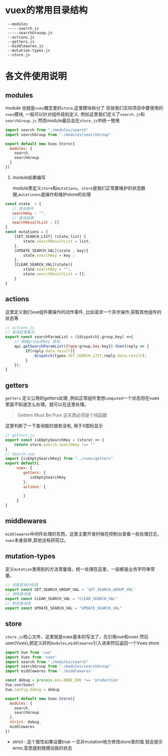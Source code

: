 # vuex的常用目录结构
```
 --modules
 -----saerch.js
 -----searchGrouop.js
 --actions.js
 --getters.js
 --middlewares.js
 --mutation-types.js
 --store.js
```
# 各文件使用说明
## modules 
module 也就是`vuex`概念里的`store`,这里模块拆分了
存放我们实际项目中要使用的`vuex`模块, 一般可以针对组件级别定义.
例如这里我们定义了`search.js`和`searchGroup.js` 然而module最后会在`store.js`中统一使用
```js
import search from "./modules/search"
import searchGroup from "./modules/searchGroup"

export default new Vuex.Store({
  modules: {
    search,
    searchGroup
  }
})
```

1. module如果编写

    module里定义`store`和`mutations`。`store`是我们正常要维护的状态数据,`mutatinons`是操作和维护store的处理

```js
const state  = {
   // 查询条件
   searchKey : "",
   // 查询结果
   searchResultList : []
}
const mutations = {
    [SET_SEARCH_LIST] (state,list) {
        state.searchResultList = list;
    },
    [UPDATE_SEARCH_VAL](state , key){
        state.searchKey = key ;
    },
    [CLEAR_SEARCH_VAL](state){
        state.searchKey = "";
        state.searchResultList = [];
    }
}
```

## actions
这里定义我们vue组件要操作的动作事件, 比如请求一个异步操作,获取其他组件的状态等

```js
// actions.js
// 查询结果集合 
export const searchParamList = ({dispatch},group,key) =>{
    // 根据group和key 查询
    api.getSearchParamList({type:group,key:key}).then(reply => {
         if(reply.data.result){
             dispatch(types.SET_SEARCH_LIST,reply.data.result);
         }
    });
}
```

## getters
 `getters` 定义公用的getters处理 ,例如正常组件里想`computed`一个状态但在vuex里面不知道怎么处理，就可以在这里处理。
> Getters Must Be Pure 这东西必须是个纯函数

这里判断了一下查询框的值有没有, 用于X图标显示

```js
// getters.js
export const isEmptySearchKey = (store) => {
    return store.search.searchKey !== ""
}
// Search.vue
import {isEmptySearchKey} from "../vuex/getters"
export default{
     vuex: {
        getters: {
           isEmptySearchKey
        },
        actions: {
          
        }
     } 
}

```

## middlewares
`middlewares`中间件处理的东西，这里主要开发时候在控制台查看一些处理日志， `vuex`本身自带,其他没有研究过。

## mutation-types
 定义`mutation`里用到的方法常量值，统一处理在这里，一般都是业务字符串常量。
 
```js
// 设置查询分组值
export const SET_SEARCH_GROUP_VAL = 'SET_SEARCH_GROUP_VAL'
// 清除查询值
export const CLEAR_SEARCH_VAL = "CLEAR_SEARCH_VAL"
// 修改查询值
export const UPDATE_SEARCH_VAL = "UPDATE_SEARCH_VAL"
```

## store
`store.js`核心文件，这里就是vuex基本的写法了，先引用vue和vuex 然后user(Vuex),把定义好的`modules`,`middlewares`引入进来然后返回一个Vuex.store
```js
import Vue from 'vue'
import Vuex from 'vuex'
import search from "./modules/search"
import searchGroup from "./modules/searchGroup"
import middlewares from './middlewares'

const debug = process.env.NODE_ENV !== 'production'
Vue.use(Vuex)
Vue.config.debug = debug

export default new Vuex.Store({
  modules: {
    search,
    searchGroup
  },
  strict: debug,
  middlewares
})

```

* strict : 这个属性如果设置true 一旦非mutation地方修改store里的值 就会提示error,意思就别随便动我的状态
